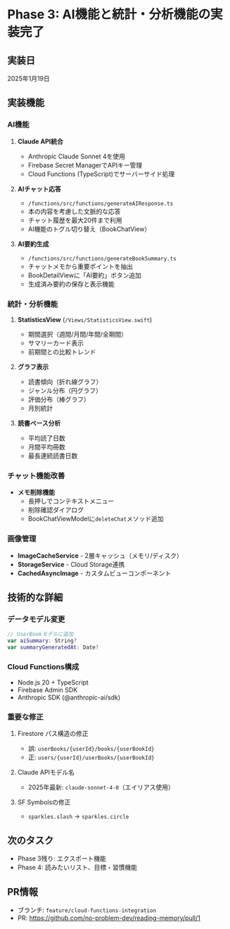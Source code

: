 # Phase 3: AI機能と統計・分析機能の実装完了

## 実装日
2025年1月19日

## 実装機能

### AI機能
1. **Claude API統合**
   - Anthropic Claude Sonnet 4を使用
   - Firebase Secret ManagerでAPIキー管理
   - Cloud Functions (TypeScript)でサーバーサイド処理

2. **AIチャット応答**
   - `/functions/src/functions/generateAIResponse.ts`
   - 本の内容を考慮した文脈的な応答
   - チャット履歴を最大20件まで利用
   - AI機能のトグル切り替え（BookChatView）

3. **AI要約生成**
   - `/functions/src/functions/generateBookSummary.ts`
   - チャットメモから重要ポイントを抽出
   - BookDetailViewに「AI要約」ボタン追加
   - 生成済み要約の保存と表示機能

### 統計・分析機能
1. **StatisticsView** (`/Views/StatisticsView.swift`)
   - 期間選択（週間/月間/年間/全期間）
   - サマリーカード表示
   - 前期間との比較トレンド

2. **グラフ表示**
   - 読書傾向（折れ線グラフ）
   - ジャンル分布（円グラフ）
   - 評価分布（棒グラフ）
   - 月別統計

3. **読書ペース分析**
   - 平均読了日数
   - 月間平均冊数
   - 最長連続読書日数

### チャット機能改善
- **メモ削除機能**
  - 長押しでコンテキストメニュー
  - 削除確認ダイアログ
  - BookChatViewModelに`deleteChat`メソッド追加

### 画像管理
- **ImageCacheService** - 2層キャッシュ（メモリ/ディスク）
- **StorageService** - Cloud Storage連携
- **CachedAsyncImage** - カスタムビューコンポーネント

## 技術的な詳細

### データモデル変更
```swift
// UserBookモデルに追加
var aiSummary: String?
var summaryGeneratedAt: Date?
```

### Cloud Functions構成
- Node.js 20 + TypeScript
- Firebase Admin SDK
- Anthropic SDK (@anthropic-ai/sdk)

### 重要な修正
1. Firestore パス構造の修正
   - 誤: `userBooks/{userId}/books/{userBookId}`
   - 正: `users/{userId}/userBooks/{userBookId}`

2. Claude APIモデル名
   - 2025年最新: `claude-sonnet-4-0`（エイリアス使用）

3. SF Symbolsの修正
   - `sparkles.slash` → `sparkles.circle`

## 次のタスク
- Phase 3残り: エクスポート機能
- Phase 4: 読みたいリスト、目標・習慣機能

## PR情報
- ブランチ: `feature/cloud-functions-integration`
- PR: https://github.com/no-problem-dev/reading-memory/pull/1